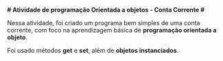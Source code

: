 **# Atividade de programação Orientada a objetos - Conta Corrente #**

Nessa atividade, foi criado um programa bem simples de uma conta corrente, com foco na aprendizagem básica de **programação orientada a objeto**. 

Foi usado métodos **get** e **set**, além de **objetos instanciados**.
